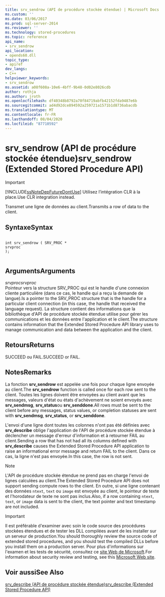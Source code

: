```yaml
---
title: srv_sendrow (API de procédure stockée étendue) | Microsoft Docs
ms.custom: ''
ms.date: 03/06/2017
ms.prod: sql-server-2014
ms.reviewer: ''
ms.technology: stored-procedures
ms.topic: reference
api_name:
- srv_sendrow
api_location:
- opends60.dll
topic_type:
- apiref
dev_langs:
- C++
helpviewer_keywords:
- srv_sendrow
ms.assetid: a08f608a-10e6-4bff-9b48-0d02e8026cdb
author: rothja
ms.author: jroth
ms.openlocfilehash: df40348b8792a70f84719abfb42152fda9487e6b
ms.sourcegitcommit: ad4d92dce894592a259721a1571b1d8736abacdb
ms.translationtype: MT
ms.contentlocale: fr-FR
ms.lasthandoff: 08/04/2020
ms.locfileid: "87710592"
---
```

# <a name="srv_sendrow-extended-stored-procedure-api"></a><span data-ttu-id="43fec-102">srv_sendrow (API de procédure stockée étendue)</span><span class="sxs-lookup"><span data-stu-id="43fec-102">srv_sendrow (Extended Stored Procedure API)</span></span>
    
> [!IMPORTANT]  
>  [!INCLUDE[ssNoteDepFutureDontUse](../../includes/ssnotedepfuturedontuse-md.md)] <span data-ttu-id="43fec-103">Utilisez l’intégration CLR à la place.</span><span class="sxs-lookup"><span data-stu-id="43fec-103">Use CLR integration instead.</span></span>  
  
 <span data-ttu-id="43fec-104">Transmet une ligne de données au client.</span><span class="sxs-lookup"><span data-stu-id="43fec-104">Transmits a row of data to the client.</span></span>  
  
## <a name="syntax"></a><span data-ttu-id="43fec-105">Syntaxe</span><span class="sxs-lookup"><span data-stu-id="43fec-105">Syntax</span></span>  
  
```  
  
int srv_sendrow ( SRV_PROC *  
srvproc   
);  
  
```  
  
## <a name="arguments"></a><span data-ttu-id="43fec-106">Arguments</span><span class="sxs-lookup"><span data-stu-id="43fec-106">Arguments</span></span>  
 <span data-ttu-id="43fec-107">*srvproc*</span><span class="sxs-lookup"><span data-stu-id="43fec-107">*srvproc*</span></span>  
 <span data-ttu-id="43fec-108">Pointeur vers la structure SRV_PROC qui est le handle d'une connexion cliente particulière (dans ce cas, le handle qui a reçu la demande de langue).</span><span class="sxs-lookup"><span data-stu-id="43fec-108">Is a pointer to the SRV_PROC structure that is the handle for a particular client connection (in this case, the handle that received the language request).</span></span> <span data-ttu-id="43fec-109">La structure contient des informations que la bibliothèque d'API de procédure stockée étendue utilise pour gérer les communications et les données entre l'application et le client.</span><span class="sxs-lookup"><span data-stu-id="43fec-109">The structure contains information that the Extended Stored Procedure API library uses to manage communication and data between the application and the client.</span></span>  
  
## <a name="returns"></a><span data-ttu-id="43fec-110">Retours</span><span class="sxs-lookup"><span data-stu-id="43fec-110">Returns</span></span>  
 <span data-ttu-id="43fec-111">SUCCEED ou FAIL.</span><span class="sxs-lookup"><span data-stu-id="43fec-111">SUCCEED or FAIL.</span></span>  
  
## <a name="remarks"></a><span data-ttu-id="43fec-112">Notes</span><span class="sxs-lookup"><span data-stu-id="43fec-112">Remarks</span></span>  
 <span data-ttu-id="43fec-113">La fonction **srv_sendrow** est appelée une fois pour chaque ligne envoyée au client.</span><span class="sxs-lookup"><span data-stu-id="43fec-113">The **srv_sendrow** function is called once for each row sent to the client.</span></span> <span data-ttu-id="43fec-114">Toutes les lignes doivent être envoyées au client avant que les messages, valeurs d'état ou états d'achèvement ne soient envoyés avec **srv_sendmsg**, **srv_status**ou **srv_senddone**.</span><span class="sxs-lookup"><span data-stu-id="43fec-114">All rows must be sent to the client before any messages, status values, or completion statuses are sent with **srv_sendmsg**, **srv_status**, or **srv_senddone**.</span></span>  
  
 <span data-ttu-id="43fec-115">L'envoi d'une ligne dont toutes les colonnes n'ont pas été définies avec **srv_describe** oblige l'application de l'API de procédure stockée étendue à déclencher un message d'erreur d'information et à retourner FAIL au client.</span><span class="sxs-lookup"><span data-stu-id="43fec-115">Sending a row that has not had all its columns defined with **srv_describe** causes the Extended Stored Procedure API application to raise an informational error message and return FAIL to the client.</span></span> <span data-ttu-id="43fec-116">Dans ce cas, la ligne n'est pas envoyée.</span><span class="sxs-lookup"><span data-stu-id="43fec-116">In this case, the row is not sent.</span></span>  
  
> [!NOTE]  
>  <span data-ttu-id="43fec-117">L'API de procédure stockée étendue ne prend pas en charge l'envoi de lignes calculées au client.</span><span class="sxs-lookup"><span data-stu-id="43fec-117">The Extended Stored Procedure API does not support sending compute rows to the client.</span></span> <span data-ttu-id="43fec-118">En outre, si une ligne contenant des données `ntext`, `text` ou `image` est envoyée au client, le pointeur de texte et l'horodateur de texte ne sont pas inclus.</span><span class="sxs-lookup"><span data-stu-id="43fec-118">Also, if a row containing `ntext`, `text`, or `image` data is sent to the client, the text pointer and text timestamp are not included.</span></span>  
  
> [!IMPORTANT]  
>  <span data-ttu-id="43fec-119">Il est préférable d'examiner avec soin le code source des procédures stockées étendues et de tester les DLL compilées avant de les installer sur un serveur de production.</span><span class="sxs-lookup"><span data-stu-id="43fec-119">You should thoroughly review the source code of extended stored procedures, and you should test the compiled DLLs before you install them on a production server.</span></span> <span data-ttu-id="43fec-120">Pour plus d'informations sur l'examen et les tests de sécurité, consultez ce [site Web de Microsoft](https://go.microsoft.com/fwlink/?LinkID=54761&amp;clcid=0x409https://msdn.microsoft.com/security/).</span><span class="sxs-lookup"><span data-stu-id="43fec-120">For information about security review and testing, see this [Microsoft Web site](https://go.microsoft.com/fwlink/?LinkID=54761&amp;clcid=0x409https://msdn.microsoft.com/security/).</span></span>  
  
## <a name="see-also"></a><span data-ttu-id="43fec-121">Voir aussi</span><span class="sxs-lookup"><span data-stu-id="43fec-121">See Also</span></span>  
 [<span data-ttu-id="43fec-122">srv_describe &#40;API de procédure stockée étendue&#41;</span><span class="sxs-lookup"><span data-stu-id="43fec-122">srv_describe &#40;Extended Stored Procedure API&#41;</span></span>](srv-describe-extended-stored-procedure-api.md)  
  
  
